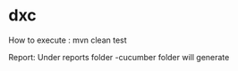 # dxc

How to execute :
mvn clean test

Report:
Under reports folder -cucumber folder will generate
